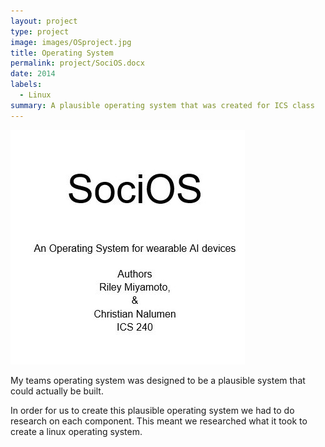 ```yaml
---
layout: project
type: project
image: images/OSproject.jpg
title: Operating System
permalink: project/SociOS.docx
date: 2014
labels:
  - Linux
summary: A plausible operating system that was created for ICS class
---
```

<img class = "ui  circular image" src = "../images/OSproject.jpg">

My teams operating system was designed to be a plausible system that could actually be built.

In order for us to create this plausible operating system we had to do research on each component. This meant we researched what it took to create a linux operating system.

 
